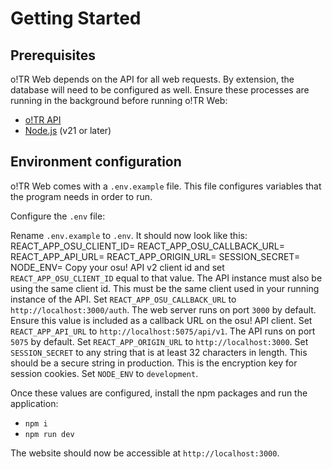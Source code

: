 # Getting Started

## Prerequisites

o!TR Web depends on the API for all web requests. By extension, the database will need to be configured as well. Ensure these processes are running in the background before running o!TR Web:

* [o!TR API](o-TR-API.md)
* [Node.js](https://nodejs.org/en) (v21 or later)

## Environment configuration

o!TR Web comes with a `.env.example` file. This file configures variables that the program needs in order to run.

Configure the `.env` file:

<procedure>
<step>
Rename <code>.env.example</code> to <code>.env</code>. It should now look like this:
<code-block>
REACT_APP_OSU_CLIENT_ID=
REACT_APP_OSU_CALLBACK_URL=
REACT_APP_API_URL=
REACT_APP_ORIGIN_URL=
SESSION_SECRET=
NODE_ENV=
</code-block>
</step>
<step>
Copy your osu! API v2 client id and set <code>REACT_APP_OSU_CLIENT_ID</code> equal to that value.
<note>
The API instance must also be using the same client id.
</note>
<note>
This must be the same client used in your running instance of the API.
</note>
</step>
<step>
Set <code>REACT_APP_OSU_CALLBACK_URL</code> to <code>http://localhost:3000/auth</code>. The web server runs on port <code>3000</code> by default.
<tip>
Ensure this value is included as a callback URL on the osu! API client.
</tip>
</step>
<step>
Set <code>REACT_APP_API_URL</code> to <code>http://localhost:5075/api/v1</code>. The API runs on port <code>5075</code> by default.
</step>
<step>
Set <code>REACT_APP_ORIGIN_URL</code> to <code>http://localhost:3000</code>.
</step>
<step>
Set <code>SESSION_SECRET</code> to any string that is at least 32 characters in length.
<tip>
This should be a secure string in production. This is the encryption key for session cookies.
</tip>
</step>
<step>
Set <code>NODE_ENV</code> to <code>development</code>.
</step>
</procedure>

Once these values are configured, install the npm packages and run the application:

* `npm i`
* `npm run dev`

The website should now be accessible at `http://localhost:3000`.